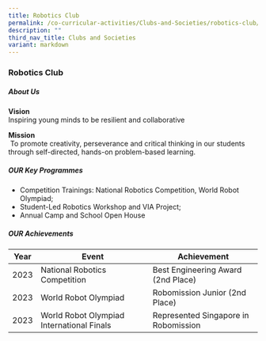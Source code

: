 ```yaml
---
title: Robotics Club
permalink: /co-curricular-activities/Clubs-and-Societies/robotics-club/
description: ""
third_nav_title: Clubs and Societies
variant: markdown
---
```

### Robotics Club
##### About Us

**Vision**&nbsp;<br>Inspiring young minds to be resilient and collaborative

**Mission**<br>&nbsp;To promote creativity, perseverance and critical thinking in our students through self-directed, hands-on problem-based learning.

##### OUR Key Programmes

*   Competition Trainings: National Robotics Competition, World Robot Olympiad;
*   Student-Led Robotics Workshop and VIA Project;
*   Annual Camp and School Open House

##### OUR Achievements

| Year | Event | Achievement |
| --- | --- | --- |
| 2023 | National Robotics Competition | Best Engineering Award (2nd Place) |
| 2023 | World Robot Olympiad | Robomission Junior (2nd Place) |
| 2023 | World Robot Olympiad International Finals| Represented Singapore in Robomission |